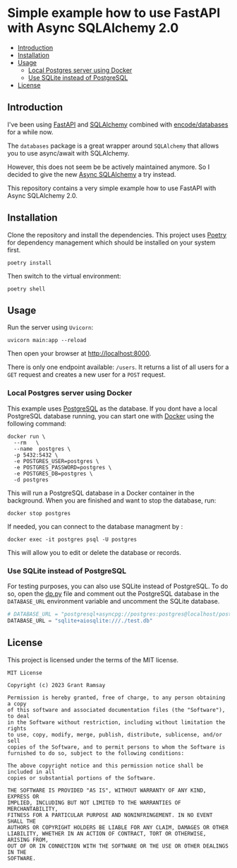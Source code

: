 # Simple example how to use FastAPI with Async SQLAlchemy 2.0 <!-- omit from toc -->

- [Introduction](#introduction)
- [Installation](#installation)
- [Usage](#usage)
  - [Local Postgres server using Docker](#local-postgres-server-using-docker)
  - [Use SQLite instead of PostgreSQL](#use-sqlite-instead-of-postgresql)
- [License](#license)

## Introduction

I've been using [FastAPI](https://fastapi.tiangolo.com/) and
[SQLAlchemy](https://www.sqlalchemy.org/) combined with
[encode/databases](https://www.encode.io/databases/) for a while now.

The `databases` package is a great wrapper around `SQLAlchemy` that allows you
to use async/await with SQLAlchemy.

However, this does not seem be be actively maintained anymore. So I decided to
give the new [Async
SQLAlchemy](https://docs.sqlalchemy.org/en/20/orm/extensions/asyncio.html) a try
instead.

This repository contains a very simple example how to use FastAPI with Async
SQLAlchemy 2.0.

## Installation

Clone the repository and install the dependencies. This project uses
[Poetry](https://python-poetry.org/) for dependency management which should be
installed on your system first.

```console
poetry install
```

Then switch to the virtual environment:

```console
poetry shell
```

## Usage

Run the server using `Uvicorn`:

```console
uvicorn main:app --reload
```

Then open your browser at [http://localhost:8000](http://localhost:8000).

There is only one endpoint available: `/users`. It returns a list of all users
for a `GET` request and creates a new user for a `POST` request.

### Local Postgres server using Docker

This example uses [PostgreSQL](https://www.postgresql.org/) as the database. If
you dont have a local PostgreSQL database running, you can start one with
[Docker](https://www.docker.com) using the following command:

```console
docker run \
  --rm   \
  --name  postgres \
  -p 5432:5432 \
  -e POSTGRES_USER=postgres \
  -e POSTGRES_PASSWORD=postgres \
  -e POSTGRES_DB=postgres \
  -d postgres
```

This will run a PostgreSQL database in a Docker container in the background.
When you are finished and want to stop the database, run:

```console
docker stop postgres
```

If needed, you can connect to the database managment by :

```console
docker exec -it postgres psql -U postgres
```

This will allow you to edit or delete the database or records.

### Use SQLite instead of PostgreSQL

For testing purposes, you can also use SQLite instead of PostgreSQL. To do so,
open the [dp.py](db.py) file and comment out the PostgreSQL database in the
`DATABASE_URL` environment variable and uncomment the SQLite database.

```python
# DATABASE_URL = "postgresql+asyncpg://postgres:postgres@localhost/postgres"
DATABASE_URL = "sqlite+aiosqlite:///./test.db"
```

## License

This project is licensed under the terms of the MIT license.

```pre
MIT License

Copyright (c) 2023 Grant Ramsay

Permission is hereby granted, free of charge, to any person obtaining a copy
of this software and associated documentation files (the "Software"), to deal
in the Software without restriction, including without limitation the rights
to use, copy, modify, merge, publish, distribute, sublicense, and/or sell
copies of the Software, and to permit persons to whom the Software is
furnished to do so, subject to the following conditions:

The above copyright notice and this permission notice shall be included in all
copies or substantial portions of the Software.

THE SOFTWARE IS PROVIDED "AS IS", WITHOUT WARRANTY OF ANY KIND, EXPRESS OR
IMPLIED, INCLUDING BUT NOT LIMITED TO THE WARRANTIES OF MERCHANTABILITY,
FITNESS FOR A PARTICULAR PURPOSE AND NONINFRINGEMENT. IN NO EVENT SHALL THE
AUTHORS OR COPYRIGHT HOLDERS BE LIABLE FOR ANY CLAIM, DAMAGES OR OTHER
LIABILITY, WHETHER IN AN ACTION OF CONTRACT, TORT OR OTHERWISE, ARISING FROM,
OUT OF OR IN CONNECTION WITH THE SOFTWARE OR THE USE OR OTHER DEALINGS IN THE
SOFTWARE.

```
